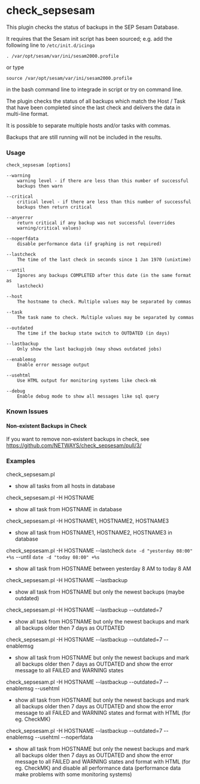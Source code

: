 check_sepsesam
==============

This plugin checks the status of backups in the SEP Sesam Database.

It requires that the Sesam init script has been sourced; e.g. add the
following line to `/etc/init.d/icinga`

    . /var/opt/sesam/var/ini/sesam2000.profile

or type

	source /var/opt/sesam/var/ini/sesam2000.profile

in the bash command line to integrade in script or try on command line.

The plugin checks the status of all backups which match the Host / Task
that have been completed since the last check and delivers the data in
multi-line format.

It is possible to separate multiple hosts and/or tasks with commas.

Backups that are still running will not be included in the results.

### Usage

    check_sepsesam [options]

    --warning
        warning level - if there are less than this number of successful
        backups then warn

    --critical
        critical level - if there are less than this number of successful
        backups then return critical

    --anyerror
        return critical if any backup was not successful (overrides
        warning/critical values)

    --noperfdata
        disable performance data (if graphing is not required)

    --lastcheck
        The time of the last check in seconds since 1 Jan 1970 (unixtime)

    --until
        Ignores any backups COMPLETED after this date (in the same format as
        lastcheck)

    --host
        The hostname to check. Multiple values may be separated by commas

    --task
        The task name to check. Multiple values may be separated by commas

	--outdated
		The time if the backup state switch to OUTDATED (in days)

	--lastbackup
		Only show the last backupjob (may shows outdated jobs)

	--enablemsg
		Enable error message output

	--usehtml
		Use HTML output for monitoring systems like check-mk

	--debug
		Enable debug mode to show all messages like sql query

### Known Issues

#### Non-existent Backups in Check

If you want to remove non-existent backups in check, see https://github.com/NETWAYS/check_sepsesam/pull/3/

### Examples

check_sepsesam.pl
- show all tasks from all hosts in database

check_sepsesam.pl -H HOSTNAME
- show all task from HOSTNAME in database

check_sepsesam.pl -H HOSTNAME1, HOSTNAME2, HOSTNAME3
- show all task from HOSTNAME1, HOSTNAME2, HOSTNAME3 in database

check_sepsesam.pl -H HOSTNAME --lastcheck `date -d "yesterday 08:00" +%s` --until `date -d "today 08:00" +%s`
- show all task from HOSTNAME between yesterday 8 AM to today 8 AM

check_sepsesam.pl -H HOSTNAME --lastbackup
- show all task from HOSTNAME but only the newest backups (maybe outdated)

check_sepsesam.pl -H HOSTNAME --lastbackup --outdated=7
- show all task from HOSTNAME but only the newest backups and mark all backups older then 7 days as OUTDATED

check_sepsesam.pl -H HOSTNAME --lastbackup --outdated=7 --enablemsg
- show all task from HOSTNAME but only the newest backups and mark all backups older then 7 days as OUTDATED
  and show the error message to all FAILED and WARNING states

check_sepsesam.pl -H HOSTNAME --lastbackup --outdated=7 --enablemsg --usehtml
- show all task from HOSTNAME but only the newest backups and mark all backups older then 7 days as OUTDATED
  and show the error message to all FAILED and WARNING states and format with HTML (for eg. CheckMK)

check_sepsesam.pl -H HOSTNAME --lastbackup --outdated=7 --enablemsg --usehtml --noperfdata
- show all task from HOSTNAME but only the newest backups and mark all backups older then 7 days as OUTDATED
  and show the error message to all FAILED and WARNING states and format with HTML (for eg. CheckMK)
  and disable all performance data (performance data make problems with some monitoring systems)

